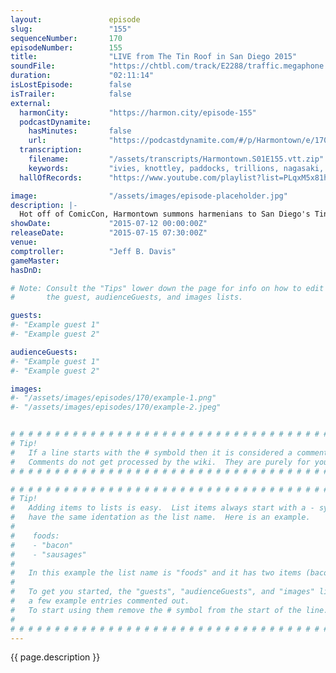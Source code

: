 ```yaml
---
layout:               episode
slug:                 "155"
sequenceNumber:       170
episodeNumber:        155
title:                "LIVE from The Tin Roof in San Diego 2015"
soundFile:            "https://chtbl.com/track/E2288/traffic.megaphone.fm/STA1744918897.mp3?updated=1561580518"
duration:             "02:11:14"
isLostEpisode:        false
isTrailer:            false
external:
  harmonCity:         "https://harmon.city/episode-155"
  podcastDynamite:
    hasMinutes:       false
    url:              "https://podcastdynamite.com/#/p/Harmontown/e/170/155"
  transcription:
    filename:         "/assets/transcripts/Harmontown.S01E155.vtt.zip"
    keywords:         "ivies, knottley, paddocks, trillions, nagasaki, vivisect, go-bot, paddock, repent, spools, warsaw, aniston, hiroshima, electrician, electricians, eclectic, fernette, grohl, cartons, logan, bronco, inhaled, guacamole, victor, volcanoes"
  hallOfRecords:      "https://www.youtube.com/playlist?list=PLqxM5x81hNObmT9lg1DXJSKVIgrdVLv5W"

image:                "/assets/images/episode-placeholder.jpg"
description: |-
  Hot off of ComicCon, Harmontown summons harmenians to San Diego's Tin Roof for a night of drinking, rapping, dinosaurs, bananas and more.
showDate:             "2015-07-12 00:00:00Z"
releaseDate:          "2015-07-15 07:30:00Z"
venue:                
comptroller:          "Jeff B. Davis"
gameMaster:           
hasDnD:               

# Note: Consult the "Tips" lower down the page for info on how to edit
#       the guest, audienceGuests, and images lists.

guests:
#- "Example guest 1"
#- "Example guest 2"

audienceGuests:
#- "Example guest 1"
#- "Example guest 2"

images:
#- "/assets/images/episodes/170/example-1.png"
#- "/assets/images/episodes/170/example-2.jpeg"


# # # # # # # # # # # # # # # # # # # # # # # # # # # # # # # # # # # # # # # # # # # # #
# Tip!
#   If a line starts with the # symbold then it is considered a comment.
#   Comments do not get processed by the wiki.  They are purely for your information.
# # # # # # # # # # # # # # # # # # # # # # # # # # # # # # # # # # # # # # # # # # # # #

# # # # # # # # # # # # # # # # # # # # # # # # # # # # # # # # # # # # # # # # # # # # #
# Tip!
#   Adding items to lists is easy.  List items always start with a - symbol and have
#   have the same identation as the list name.  Here is an example.
#
#    foods:
#    - "bacon"
#    - "sausages"
#
#   In this example the list name is "foods" and it has two items (bacon, and sausages).
#
#   To get you started, the "guests", "audienceGuests", and "images" lists below have
#   a few example entries commented out.
#   To start using them remove the # symbol from the start of the line.
#
# # # # # # # # # # # # # # # # # # # # # # # # # # # # # # # # # # # # # # # # # # # # #
---
```


<!-- The episode description will be rendered here -->
{{ page.description }}

<!-- Add your content BELOW here -->
<!-- vvvvvvvvvvvvvvvvvvvvvvvvvvv -->




<!-- ^^^^^^^^^^^^^^^^^^^^^^^^^^^ -->
<!-- Add your content ABOVE here -->

<!-- The episode gallery will be rendered here -->